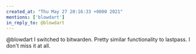 ```yaml
---
created_at: "Thu May 27 20:16:33 +0000 2021"
mentions: ['blowdart']
in_reply_to: @blowdart
---
```


@blowdart I switched to bitwarden. Pretty similar functionality to lastpass. I don't miss it at all.